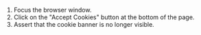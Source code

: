 1. Focus the browser window.
2. Click on the "Accept Cookies" button at the bottom of the page.
3. Assert that the cookie banner is no longer visible.